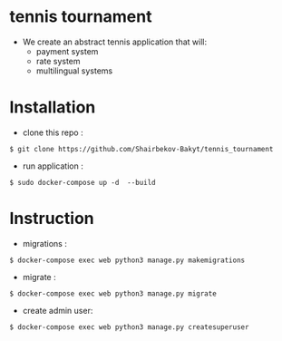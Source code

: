 # tennis tournament

- We create an abstract tennis application that will:
  - payment system
  - rate system
  - multilingual systems
 
# Installation
- clone this repo :
```
$ git clone https://github.com/Shairbekov-Bakyt/tennis_tournament
```
- run application :
```
$ sudo docker-compose up -d  --build
```

# Instruction
- migrations :
```
$ docker-compose exec web python3 manage.py makemigrations
```
- migrate :
```
$ docker-compose exec web python3 manage.py migrate
```
- create admin user:
```
$ docker-compose exec web python3 manage.py createsuperuser
```

